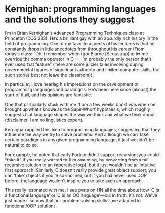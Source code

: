 # Kernighan: programming languages and the solutions they suggest

I’m in Brian Kernighan’s Advanced Programming Techniques class at Princeton (COS 333). He’s a brilliant guy with an absurdly rich history in the field of programming. One of my favorite aspects of his lectures is that he constantly drops in little anecdotes from throughout his career (From today’s class: “Oh, I remember when I got Bjarne [Stroustrup] to let me override the comma operator in C++; I’m probably the only person that’s ever used that feature” (there are some juicier tales involving duping governmental figures of significant authority and limited computer skills, but such stories best not leave the classroom)). 

In particular, I love hearing his impressions on the development of programming languages and paradigms. He’s been here since (almost) the start of it all, and his opinions are fantastic.

One that particularly stuck with me (from a few weeks back) was when he brought up what’s known as the Sapir-Whorf hypothesis, which roughly suggests that language shapes the way we think and what we think about (disclaimer: I am no linguistics expert).

Kernighan applied this idea to programming languages, suggesting that they influence the way we try to solve problems. And although we can ‘fake’ certain paradigms in any given programming language, it just wouldn’t be natural to do so.

For example, he noted that early Fortran didn’t support recursion; you could “fake it” if you really wanted to (I’m assuming, by converting from a tail-recursive solution to an imperative loop), but it just wouldn’t be an intuitive first approach. Similarly, C doesn’t really provide great object support; you can ‘fake’ objects if you’re so-inclined, but if you had never used OOP before, the language wouldn’t inspire you to take such an approach.

This really resonated with me. I see posts on HN all the time about how ‘C is a functional language’ or ‘C is an OO language’—but in truth, it’s not. We’ve just made it so now that our problem-solving skills have adapted to functional/OOP solutions.
